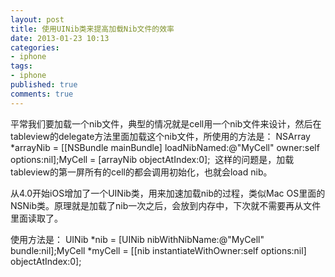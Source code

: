 ```yaml
---
layout: post
title: 使用UINib类来提高加载Nib文件的效率
date: 2013-01-23 10:13
categories:
- iphone
tags:
- iphone
published: true
comments: true
---
```

平常我们要加载一个nib文件，典型的情况就是cell用一个nib文件来设计，然后在tableview的delegate方法里面加载这个nib文件，所使用的方法是：
    NSArray *arrayNib = [[NSBundle mainBundle] loadNibNamed:@"MyCell" owner:self options:nil];MyCell = [arrayNib objectAtIndex:0]; 
这样的问题是，加载tableview的第一屏所有的cell的都会调用初始化，也就会load nib。

从4.0开始iOS增加了一个UINib类，用来加速加载nib的过程，类似Mac OS里面的NSNib类。原理就是加载了nib一次之后，会放到内存中，下次就不需要再从文件里面读取了。

使用方法是：
    UINib *nib = [UINib nibWithNibName:@"MyCell" bundle:nil];MyCell *myCell = [[nib instantiateWithOwner:self options:nil] objectAtIndex:0];
